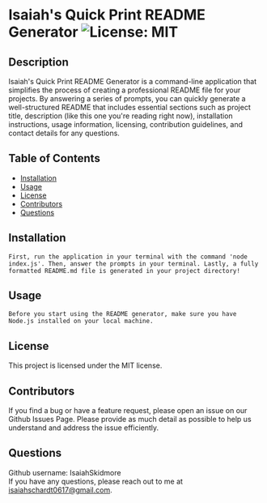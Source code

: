 
# Isaiah's Quick Print README Generator ![License: MIT](https://img.shields.io/badge/License-MIT-yellow.svg)

## Description
Isaiah's Quick Print README Generator is a command-line application that simplifies the process of creating a professional README file for your projects. By answering a series of prompts, you can quickly generate a well-structured README that includes essential sections such as project title, description (like this one you're reading right now), installation instructions, usage information, licensing, contribution guidelines, and contact details for any questions.

## Table of Contents
- [Installation](#installation)
- [Usage](#usage)
- [License](#license)
- [Contributors](#contributors)
- [Questions](#questions)


## Installation
```
First, run the application in your terminal with the command 'node index.js'. Then, answer the prompts in your terminal. Lastly, a fully formatted README.md file is generated in your project directory!
```

## Usage
```
Before you start using the README generator, make sure you have Node.js installed on your local machine.
```

## License
This project is licensed under the MIT license.

## Contributors
If you find a bug or have a feature request, please open an issue on our Github Issues Page. Please provide as much detail as possible to help us understand and address the issue efficiently.

## Questions
Github username: IsaiahSkidmore  
If you have any questions, please reach out to me at isaiahschardt0617@gmail.com.
